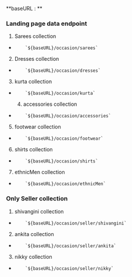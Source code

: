 **baseURL : **

### Landing page data endpoint

1. Sarees collection
-         `${baseURL}/occasion/sarees`
2. Dresses collection
-         `${baseURL}/occasion/dresses`

3. kurta collection
-         `${baseURL}/occasion/kurta`

  4. accessories collection
-         `${baseURL}/occasion/accessories`
5. footwear collection
-         `${baseURL}/occasion/footwear`
6. shirts collection
-         `${baseURL}/occasion/shirts`
7. ethnicMen collection
-         `${baseURL}/occasion/ethnicMen`

### Only Seller collection

 1. shivangini collection
-         `${baseURL}/occasion/seller/shivangini`
 2. ankita collection
-         `${baseURL}/occasion/seller/ankita`
3. nikky collection
-         `${baseURL}/occasion/seller/nikky`
